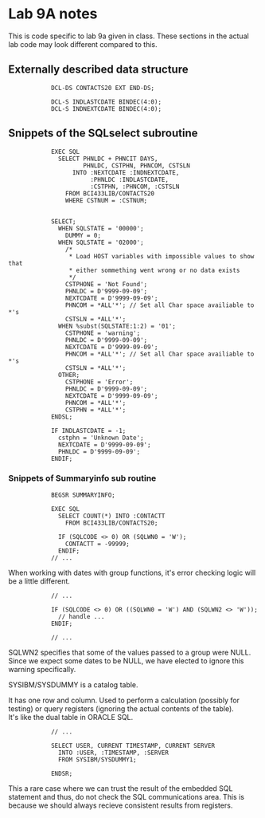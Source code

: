 # Lab 9A notes

This is code specific to lab 9a given in class. These sections in the actual lab
code may look different compared to this.

## Externally described data structure

```RPGLE
            DCL-DS CONTACTS20 EXT END-DS;
```

```RPGLE
            DCL-S INDLASTCDATE BINDEC(4:0);
            DCL-S INDNEXTCDATE BINDEC(4:0);
```

## Snippets of the SQLselect subroutine

```RPGLE
            EXEC SQL
              SELECT PHNLDC + PHNCIT DAYS,
                     PHNLDC, CSTPHN, PHNCOM, CSTSLN
                  INTO :NEXTCDATE :INDNEXTCDATE,
                       :PHNLDC :INDLASTCDATE,
                       :CSTPHN, :PHNCOM, :CSTSLN
                FROM BCI433LIB/CONTACTS20
                WHERE CSTNUM = :CSTNUM;


            SELECT;
              WHEN SQLSTATE = '00000';
                DUMMY = 0;
              WHEN SQLSTATE = '02000';
                /*
                 * Load HOST variables with impossible values to show that
                 * either sommething went wrong or no data exists
                 */
                CSTPHONE = 'Not Found';
                PHNLDC = D'9999-09-09';
                NEXTCDATE = D'9999-09-09';
                PHNCOM = *ALL'*'; // Set all Char space availiable to *'s
                CSTSLN = *ALL'*';
              WHEN %subst(SQLSTATE:1:2) = '01';
                CSTPHONE = 'warning';
                PHNLDC = D'9999-09-09';
                NEXTCDATE = D'9999-09-09';
                PHNCOM = *ALL'*'; // Set all Char space availiable to *'s
                CSTSLN = *ALL'*';
              OTHER;
                CSTPHONE = 'Error';
                PHNLDC = D'9999-09-09';
                NEXTCDATE = D'9999-09-09';
                PHNCOM = *ALL'*';
                CSTPHN = *ALL'*';
            ENDSL;

            IF INDLASTCDATE = -1;
              cstphn = 'Unknown Date';
              NEXTCDATE = D'9999-09-09';
              PHNLDC = D'9999-09-09';
            ENDIF;
```

### Snippets of Summaryinfo sub routine

```RPGLE
            BEGSR SUMMARYINFO;

            EXEC SQL
              SELECT COUNT(*) INTO :CONTACTT
                FROM BCI433LIB/CONTACTS20;

              IF (SQLCODE <> 0) OR (SQLWN0 = 'W');
                CONTACTT = -99999;
              ENDIF;
            // ...
```

When working with dates with group functions, it's error checking logic will be
a little different.

```RPGLE
            // ...

            IF (SQLCODE <> 0) OR ((SQLWN0 = 'W') AND (SQLWN2 <> 'W'));
              // handle ...
            ENDIF;

            // ...
```

SQLWN2 specifies that some of the values passed to a group were NULL.  
Since we expect some dates to be NULL, we have elected to ignore this warning
specifically.

SYSIBM/SYSDUMMY is a catalog table.

It has one row and column. Used to perform a calculation (possibly for  
testing) or query registers (ignoring the actual contents of the table).  
It's like the dual table in ORACLE SQL.

```RPGLE
            // ...

            SELECT USER, CURRENT TIMESTAMP, CURRENT SERVER
              INTO :USER, :TIMESTAMP, :SERVER
              FROM SYSIBM/SYSDUMMY1;

            ENDSR;
```

This a rare case where we can trust the result of the embedded SQL
statement and thus, do not check the SQL communications area. This is because
we should always recieve consistent results from registers.
